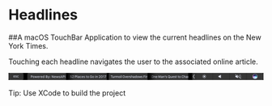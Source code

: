 # Headlines
##A macOS TouchBar Application to view the current headlines on the New York Times.

Touching each headline navigates the user to the associated online article. 

![Alt text](img/sample.png?raw=true "Headlines")

Tip: Use XCode to build the project
